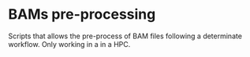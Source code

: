 # BAMs pre-processing
Scripts that allows the pre-process of BAM files following a determinate workflow. Only working in a in a HPC.
